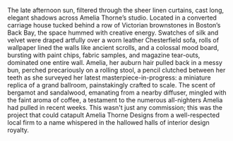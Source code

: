 The late afternoon sun, filtered through the sheer linen curtains, cast long, elegant shadows across Amelia Thorne’s studio.  Located in a converted carriage house tucked behind a row of Victorian brownstones in Boston’s Back Bay, the space hummed with creative energy. Swatches of silk and velvet were draped artfully over a worn leather Chesterfield sofa, rolls of wallpaper lined the walls like ancient scrolls, and a colossal mood board, bursting with paint chips, fabric samples, and magazine tear-outs, dominated one entire wall.  Amelia, her auburn hair pulled back in a messy bun, perched precariously on a rolling stool, a pencil clutched between her teeth as she surveyed her latest masterpiece-in-progress: a miniature replica of a grand ballroom, painstakingly crafted to scale.  The scent of bergamot and sandalwood, emanating from a nearby diffuser, mingled with the faint aroma of coffee, a testament to the numerous all-nighters Amelia had pulled in recent weeks.  This wasn't just any commission; this was the project that could catapult Amelia Thorne Designs from a well-respected local firm to a name whispered in the hallowed halls of interior design royalty.

